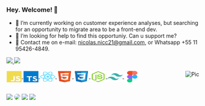 ### Hey. Welcome! 👋

- 🔭 I’m currently working on customer experience analyses, but searching for an opportunity to migrate area to be a front-end dev. 
- 🤔 I’m looking for help to find this opportuniy. Can u support me?
- 💬 Contact me on e-mail: nicolas.nicc21@gmail.com, or Whatsapp +55 11 95426-4849.

<div align="center" style="display:flex;">
  <a href="https://www.linkedin.com/in/nicolas-moises-ba91ba1a3/">
  <img height="170em" src="https://github-readme-stats.vercel.app/api?username=Nicolas-Moises&show_icons=true&theme=nightowl&include_all_commits=true&count_private=true"/>
  <img height="170em" src="https://github-readme-stats.vercel.app/api/top-langs/?username=Nicolas-Moises&layout=compact&langs_count=7&theme=nightowl"/>
</div>

<div style="display: inline_block"><br>
  <img align="center" alt="Js" height="30" width="40" src="https://raw.githubusercontent.com/devicons/devicon/master/icons/javascript/javascript-plain.svg">
  <img align="center" alt="Ts" height="30" width="40" src="https://raw.githubusercontent.com/devicons/devicon/master/icons/typescript/typescript-plain.svg">
  <img align="center" alt="React" height="30" width="40" src="https://raw.githubusercontent.com/devicons/devicon/master/icons/react/react-original.svg">
  <img align="center" alt="HTML" height="30" width="40" src="https://raw.githubusercontent.com/devicons/devicon/master/icons/html5/html5-original.svg">
  <img align="center" alt="CSS" height="30" width="40" src="https://raw.githubusercontent.com/devicons/devicon/master/icons/css3/css3-original.svg">
  <img align="center" alt="Nodejs" height="30" width="40" src="https://raw.githubusercontent.com/devicons/devicon/1119b9f84c0290e0f0b38982099a2bd027a48bf1/icons/nodejs/nodejs-plain.svg">
  <img align="center" alt="Tailwind" height="30" width="40" src="https://raw.githubusercontent.com/devicons/devicon/1119b9f84c0290e0f0b38982099a2bd027a48bf1/icons/tailwindcss/tailwindcss-plain.svg">
  <img align="center" alt="Figma" height="30" width="40" src="https://raw.githubusercontent.com/devicons/devicon/1119b9f84c0290e0f0b38982099a2bd027a48bf1/icons/figma/figma-original.svg">
  <img align="right" alt="Pic" height="180" src="https://cdn3d.iconscout.com/3d/premium/thumb/web-developer-5019746-4183733.png">
</div>
  
  ##
 
<div> 
  <a href="https://instagram.com" target="_blank"><img src="https://img.shields.io/badge/Gmail-D14836?style=for-the-badge&logo=gmail&logoColor=white"  target="_blank"></a>
 <a href="https://discord.gg/wagxzStdcR" target="_blank"><img src="https://img.shields.io/badge/Discord-7289DA?style=for-the-badge&logo=discord&logoColor=white"  style="border-radius:10px;" target="_blank"></a> 
  <a href = "mailto:nicolas.nicc21@gmail.com"><img src="https://img.shields.io/badge/-Gmail-%23333?style=for-the-badge&logo=gmail&logoColor=white" target="_blank"></a>
  <a href="https://www.linkedin.com/in/nicolas-moises-ba91ba1a3/" target="_blank"><img src="https://img.shields.io/badge/-LinkedIn-%230077B5?style=for-the-badge&logo=linkedin&logoColor=white" target="_blank"></a> 
 

</div>

